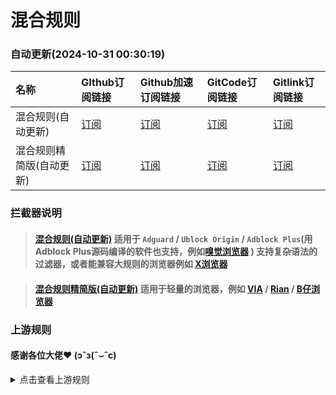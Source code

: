 # 混合规则
### 自动更新(2024-10-31 00:30:19)


| 名称 | GIthub订阅链接 | Github加速订阅链接 | GitCode订阅链接 | Gitlink订阅链接 |
| :-- | :-- | :-- | :-- | :-- |
| 混合规则(自动更新) | [订阅](https://raw.githubusercontent.com/596546419/adblock_auto/main/Rules/adblock_auto.txt) | [订阅](https://raw.gitmirror.com/596546419/adblock_auto/main/Rules/adblock_auto.txt) | [订阅](https://gitcode.net/weixin_45617236/adblock_auto/-/raw/main/Rules/adblock_auto.txt) | [订阅](https://www.gitlink.org.cn/api/keytoolazy/adblock_auto/raw/Rules/adblock_auto.txt?ref=main) |
| 混合规则精简版(自动更新) | [订阅](https://raw.githubusercontent.com/596546419/adblock_auto/main/Rules/adblock_auto_lite.txt) | [订阅](https://raw.gitmirror.com/596546419/adblock_auto/main/Rules/adblock_auto_lite.txt) | [订阅](https://gitcode.net/weixin_45617236/adblock_auto/-/raw/main/Rules/adblock_auto_lite.txt) | [订阅](https://www.gitlink.org.cn/api/keytoolazy/adblock_auto/raw/Rules/adblock_auto_lite.txt?ref=main) |

### 拦截器说明
> #### [混合规则(自动更新)](https://596546419.github.io/adblock_auto/Rules/adblock_auto.txt) 适用于 `Adguard` / `Ublock Origin` / `Adblock Plus`(用Adblock Plus源码编译的软件也支持，例如[嗅觉浏览器](https://www.coolapk.com/apk/com.hiker.youtoo) ) 支持复杂语法的过滤器，或者能兼容大规则的浏览器例如 [X浏览器](https://www.coolapk.com/apk/com.mmbox.xbrowser)

> #### [混合规则精简版(自动更新)](https://596546419.github.io/adblock_auto/Rules/adblock_auto_lite.txt) 适用于轻量的浏览器，例如  [VIA](https://www.coolapk.com/apk/mark.via)  / [Rian](https://www.coolapk.com/apk/com.rainsee.create) / [B仔浏览器](https://www.coolapk.com/apk/com.huicunjun.bbrowser)


### 上游规则
#### 感谢各位大佬❤ (ɔˆз(ˆ⌣ˆc)
<details>
<summary>点击查看上游规则</summary>
<ul>
    <li> <a href="https://easylist-downloads.adblockplus.org/easylist.txt" target="_blank" > Easylist </a> </li>
    <li> <a href="https://easylist-downloads.adblockplus.org/easylistchina.txt" target="_blank" > EasylistChina </a> </li>
    <li> <a href="https://easylist-downloads.adblockplus.org/antiadblockfilters.txt" target="_blank" > Antiadblockfilters </a> </li>
    <li> <a href="https://filters.adtidy.org/android/filters/15_optimized.txt" target="_blank" > Adguard DNS optimized </a> </li>
    <li> <a href="https://filters.adtidy.org/extension/ublock/filters/11.txt" target="_blank" > Adguard mobile </a> </li>
    <li> <a href="https://filters.adtidy.org/extension/ublock/filters/224.txt" target="_blank" > Adguard Chinese </a> </li>
    <li><a href="https://github.com/pboymt/Steam520">Steam520</a></li>
    <li><a href="https://github.com/521xueweihan/GitHub520">GitHub520</a></li>
    <li><a href="https://github.com/rentianyu/Ad-set-hosts">Ad-set-hosts</a></li>
    <li><a href="https://github.com/uniartisan/adblock_list">adblock_list</a></li>
    <li><a href="https://github.com/banbendalao/ADgk/">ADgk</a></li>
    <li><a href="https://abp.oisd.nl/basic/">OISD Blocklist Basic</a></li>
    <li><a href="https://github.com/damengzhu/banad/">几十KB的轻量规则</a></li>
    <li><a href="https://github.com/francis-zhao/quarklist">QuarkList</a></li>
    <li><a href="https://github.com/jdlingyu/ad-wars">ad-wars</a></li>
    <li><a href="https://raw.githubusercontent.com/AdguardTeam/FiltersRegistry/master/filters/filter_2_Base/filter.txt">AdGuard Base</a></li>
    <li><a href="https://github.com/TG-Twilight/AWAvenue-Adblock-Rule">AWAvenue-Adblock-Rule</a></li>
    <li><a href="https://github.com/sbwml/halflife-list">halflife-list</a></li>
    <li><a href="https://github.com/Potterli20/hosts">冷莫</a></li>
    <li><a href="https://github.com/ineo6/hosts">GitHub Hosts</a></li>
    <li><a href="https://github.com/zsakvo/AdGuard-Custom-Rule">AdGuard for Android 的 一些自定义规则</a></li>
    <li><a href="https://github.com/neodevpro/neodevhost">neodevhost</a></li>
    <li><a href="https://github.com/lingeringsound/adblock_auto">夕阳醉歌的混合规则</a></li>
    <li><a href="https://github.com/hagezi/dns-blocklists">DNS Blocklists</a></li>
</ul>
</details>
